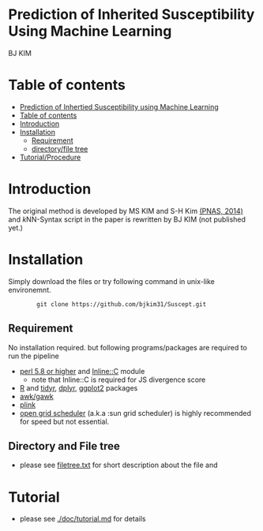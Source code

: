 # Prediction of Inherited Susceptibility Using Machine Learning

BJ KIM

# Table of contents

- [Prediction of Inhertied Susceptibility using Machine Learning](#Prediction-of-Inherited-Susceptibility-Using-Machine-Learning)
- [Table of contents](#table-of-contents)
- [Introduction](#Introduction)
- [Installation](#Installation)
    - [Requirement](#Requirement)
    - [directory/file tree](#Directory-and-File-tree)
- [Tutorial/Procedure](#tutorial)

# Introduction

The original method is developed by MS KIM and S-H Kim [(PNAS, 2014)](http://www.pnas.org/content/111/5/1921.abstract) and *k*NN-Syntax script in the paper is rewritten by BJ KIM (not published yet.)

# Installation

Simply download the files or try following command in unix-like environemnt.

```
        git clone https://github.com/bjkim31/Suscept.git
```

## Requirement 

No installation required. but following programs/packages are required to run the pipeline

- [perl 5.8 or higher](https://www.perl.org/) and [Inline::C](http://search.cpan.org/~tinita/Inline-C-0.78/lib/Inline/C.pod) module 
    - note that Inline::C is required for JS divergence score
- [R](https://cran.r-project.org/) and [tidyr](https://cran.r-project.org/web/packages/tidyr/), [dplyr](https://cran.r-project.org/web/packages/dplyr/), [ggplot2](https://cran.r-project.org/web/packages/ggplot2/) packages 
- [awk/gawk](https://www.gnu.org/software/gawk/)
- [plink](https://www.cog-genomics.org/plink2)
- [open grid scheduler](http://gridscheduler.sourceforge.net/) (a.k.a :sun grid scheduler) is highly recommended for speed but not essential.

## Directory and File tree

- please see [filetree.txt](./doc/filetree.txt) for short description about the file and 

# Tutorial

- please see [./doc/tutorial.md](./doc/tutorial.md) for details
